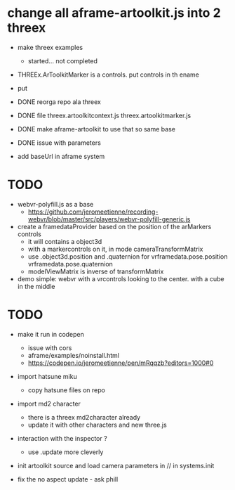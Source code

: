 # change all aframe-artoolkit.js into 2 threex
- make threex examples
  - started... not completed
- THREEx.ArToolkitMarker is a controls. put controls in th ename

- put 
- DONE reorga repo ala threex
- DONE file threex.artoolkitcontext.js threex.artoolkitmarker.js
- DONE make aframe-artoolkit to use that so same base
- DONE issue with parameters

- add baseUrl in aframe system




# TODO
- webvr-polyfill.js as a base
  - https://github.com/jeromeetienne/recording-webvr/blob/master/src/players/webvr-polyfill-generic.js
- create a framedataProvider based on the position of the arMarkers controls
  - it will contains a object3d
  - with a markercontrols on it, in mode cameraTransformMatrix
  - use .object3d.position and .quaternion for vrframedata.pose.position vrframedata.pose.quaternion
  - modelViewMatrix is inverse of transformMatrix
- demo simple: webvr with a vrcontrols looking to the center. with a cube in the middle


# TODO

- make it run in codepen
  - issue with cors
  - aframe/examples/noinstall.html
  - https://codepen.io/jeromeetienne/pen/mRqqzb?editors=1000#0
  
- import hatsune miku
  - copy hatsune files on repo
- import md2 character
  - there is a threex md2character already
  - update it with other characters and new three.js
- interaction with the inspector ?
  - use .update more cleverly

- init artoolkit source and load camera parameters in // in systems.init
- fix the no aspect update - ask phill
